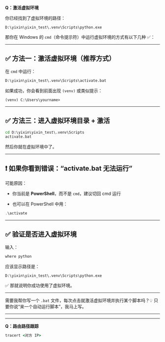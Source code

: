 
**Q：激活虚拟环境**

你已经找到了虚拟环境的路径：

```
D:\yixin\yixin_test\.venv\Scripts\python.exe
```

那你在 Windows 的 `cmd`（命令提示符）中运行虚拟环境的方式有以下几种 ✅：

---

## ✅ 方法一：**激活虚拟环境**（推荐方式）

在 `cmd` 中运行：

```cmd
D:\yixin\yixin_test\.venv\Scripts\activate.bat
```

如果成功，你会看到前面出现 `(venv)` 或类似提示：

```
(venv) C:\Users\yourname>
```


---


## ✅ 方法三：进入虚拟环境目录 + 激活

```cmd
cd D:\yixin\yixin_test\.venv\Scripts
activate.bat
```

然后你就在虚拟环境中了。

---

## ❗ 如果你看到错误：“activate.bat 无法运行”

可能原因：

- 你当前是 **PowerShell**，而不是 `cmd`，建议切回 cmd 运行
    
- 也可以在 PowerShell 中用：
    

```powershell
.\activate
```

---

## ✅ 验证是否进入虚拟环境

输入：

```cmd
where python
```

应该显示路径是：

```
D:\yixin\yixin_test\.venv\Scripts\python.exe
```

✅ 那就说明你成功使用了虚拟环境。

---

需要我帮你写一个 `.bat` 文件，每次点击就激活虚拟环境并执行某个脚本吗？💡 只要你说“来一个自动运行脚本”，我马上写。

---
---
**Q：路由路径跟踪**
```cmd
tracert <对方 IP>
```

